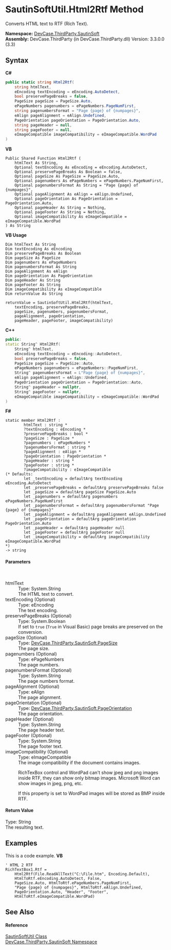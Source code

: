 # SautinSoftUtil.Html2Rtf Method 
 

Converts HTML text to RTF (Rich Text).

**Namespace:**&nbsp;<a href="N_DevCase_ThirdParty_SautinSoft">DevCase.ThirdParty.SautinSoft</a><br />**Assembly:**&nbsp;DevCase.ThirdParty (in DevCase.ThirdParty.dll) Version: 3.3.0.0 (3.3)

## Syntax

**C#**<br />
``` C#
public static string Html2Rtf(
	string htmlText,
	eEncoding textEncoding = eEncoding.AutoDetect,
	bool preservePageBreaks = false,
	PageSize pageSize = PageSize.Auto,
	ePageNumbers pagenumbers = ePageNumbers.PageNumFirst,
	string pagenumbersFormat = "Page {page} of {numpages}",
	eAlign pageAlignment = eAlign.Undefined,
	PageOrientation pageOrientation = PageOrientation.Auto,
	string pageHeader = null,
	string pageFooter = null,
	eImageCompatible imageCompatibility = eImageCompatible.WordPad
)
```

**VB**<br />
``` VB
Public Shared Function Html2Rtf ( 
	htmlText As String,
	Optional textEncoding As eEncoding = eEncoding.AutoDetect,
	Optional preservePageBreaks As Boolean = false,
	Optional pageSize As PageSize = PageSize.Auto,
	Optional pagenumbers As ePageNumbers = ePageNumbers.PageNumFirst,
	Optional pagenumbersFormat As String = "Page {page} of {numpages}",
	Optional pageAlignment As eAlign = eAlign.Undefined,
	Optional pageOrientation As PageOrientation = PageOrientation.Auto,
	Optional pageHeader As String = Nothing,
	Optional pageFooter As String = Nothing,
	Optional imageCompatibility As eImageCompatible = eImageCompatible.WordPad
) As String
```

**VB Usage**<br />
``` VB Usage
Dim htmlText As String
Dim textEncoding As eEncoding
Dim preservePageBreaks As Boolean
Dim pageSize As PageSize
Dim pagenumbers As ePageNumbers
Dim pagenumbersFormat As String
Dim pageAlignment As eAlign
Dim pageOrientation As PageOrientation
Dim pageHeader As String
Dim pageFooter As String
Dim imageCompatibility As eImageCompatible
Dim returnValue As String

returnValue = SautinSoftUtil.Html2Rtf(htmlText, 
	textEncoding, preservePageBreaks, 
	pageSize, pagenumbers, pagenumbersFormat, 
	pageAlignment, pageOrientation, 
	pageHeader, pageFooter, imageCompatibility)
```

**C++**<br />
``` C++
public:
static String^ Html2Rtf(
	String^ htmlText, 
	eEncoding textEncoding = eEncoding::AutoDetect, 
	bool preservePageBreaks = false, 
	PageSize pageSize = PageSize::Auto, 
	ePageNumbers pagenumbers = ePageNumbers::PageNumFirst, 
	String^ pagenumbersFormat = L"Page {page} of {numpages}", 
	eAlign pageAlignment = eAlign::Undefined, 
	PageOrientation pageOrientation = PageOrientation::Auto, 
	String^ pageHeader = nullptr, 
	String^ pageFooter = nullptr, 
	eImageCompatible imageCompatibility = eImageCompatible::WordPad
)
```

**F#**<br />
``` F#
static member Html2Rtf : 
        htmlText : string * 
        ?textEncoding : eEncoding * 
        ?preservePageBreaks : bool * 
        ?pageSize : PageSize * 
        ?pagenumbers : ePageNumbers * 
        ?pagenumbersFormat : string * 
        ?pageAlignment : eAlign * 
        ?pageOrientation : PageOrientation * 
        ?pageHeader : string * 
        ?pageFooter : string * 
        ?imageCompatibility : eImageCompatible 
(* Defaults:
        let _textEncoding = defaultArg textEncoding eEncoding.AutoDetect
        let _preservePageBreaks = defaultArg preservePageBreaks false
        let _pageSize = defaultArg pageSize PageSize.Auto
        let _pagenumbers = defaultArg pagenumbers ePageNumbers.PageNumFirst
        let _pagenumbersFormat = defaultArg pagenumbersFormat "Page {page} of {numpages}"
        let _pageAlignment = defaultArg pageAlignment eAlign.Undefined
        let _pageOrientation = defaultArg pageOrientation PageOrientation.Auto
        let _pageHeader = defaultArg pageHeader null
        let _pageFooter = defaultArg pageFooter null
        let _imageCompatibility = defaultArg imageCompatibility eImageCompatible.WordPad
*)
-> string 

```


#### Parameters
&nbsp;<dl><dt>htmlText</dt><dd>Type: System.String<br />The HTML text to convert.</dd><dt>textEncoding (Optional)</dt><dd>Type: eEncoding<br />The text encoding.</dd><dt>preservePageBreaks (Optional)</dt><dd>Type: System.Boolean<br />If set to `true` (`True` in Visual Basic) page breaks are preserved on the conversion.</dd><dt>pageSize (Optional)</dt><dd>Type: <a href="T_DevCase_ThirdParty_SautinSoft_PageSize">DevCase.ThirdParty.SautinSoft.PageSize</a><br />The page size.</dd><dt>pagenumbers (Optional)</dt><dd>Type: ePageNumbers<br />The page numbers.</dd><dt>pagenumbersFormat (Optional)</dt><dd>Type: System.String<br />The page numbers format.</dd><dt>pageAlignment (Optional)</dt><dd>Type: eAlign<br />The page alignment.</dd><dt>pageOrientation (Optional)</dt><dd>Type: <a href="T_DevCase_ThirdParty_SautinSoft_PageOrientation">DevCase.ThirdParty.SautinSoft.PageOrientation</a><br />The page orientation.</dd><dt>pageHeader (Optional)</dt><dd>Type: System.String<br />The page header text.</dd><dt>pageFooter (Optional)</dt><dd>Type: System.String<br />The page footer text.</dd><dt>imageCompatibility (Optional)</dt><dd>Type: eImageCompatible<br />The image compatibility if the document contains images. 

 RichTexBox control and WordPad can't show jpeg and png images inside RTF, they can show only bitmap images. Microsoft Word can show images in jpeg, png, etc. 

 If this property is set to WordPad images will be stored as BMP inside RTF.</dd></dl>

#### Return Value
Type: String<br />The resulting text.

## Examples
This is a code example. 
**VB**<br />
``` VB
' HTML 2 RTF
RichTextBox1.Rtf =
    Html2Rtf(File.ReadAllText("C:\File.htm", Encoding.Default),
    HtmlToRtf.eEncoding.AutoDetect, False,
    PageSize.Auto, HtmlToRtf.ePageNumbers.PageNumFirst,
    "Page {page} of {numpages}", HtmlToRtf.eAlign.Undefined,
    PageOrientation.Auto, "Header", "Footer",
    HtmlToRtf.eImageCompatible.WordPad)
```


## See Also


#### Reference
<a href="T_DevCase_ThirdParty_SautinSoft_SautinSoftUtil">SautinSoftUtil Class</a><br /><a href="N_DevCase_ThirdParty_SautinSoft">DevCase.ThirdParty.SautinSoft Namespace</a><br />